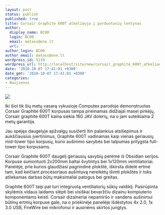 ```yaml
---
layout: post
status: publish
published: true
title: Corsair Graphite 600T atkeliauja į parduotuvių lentynas
author:
  display_name: BC00
  login: BC00
  email: matasx@one.lt
  url: ''
author_login: BC00
author_email: matasx@one.lt
wordpress_id: 5139
wordpress_url: http://localhost/site/new/corsair_graphite_600t_atkeliauja_i_parduotuviu_lentynas/
date: '2010-10-07 17:41:01 +0300'
date_gmt: '2010-10-07 17:41:01 +0300'
categories:
- Naujienos
---
```

<div class="imgright"><img src="http://www.ipix.lt/images/12048310.jpg"  /></div>
<p>Iki šiol tik šių metų vasarą vykusioje Computex parodoje demonstruotas Corsair Graphite 600T korpusas tampa prieinamas didžiajai masei pirkėjų. Corsair graphite 600T kaina siekia 160 JAV dolerių, na o jam suteikiama 2 metų garantija. </p>
<p>Jau spėjęs daugelyje apžvalgų susižerti itin palankius atsiliepimus ir aukščiausius įvertinimus, Graphite 600T vadinamas kaip vienas geriausių mid-tower tipo korpusų, kurio aušinimo savybės bei talpumas prilygsta full-tower tipo korpusams.</p>
<p>Corsair Graphite 600T daugelį geriausių savybių perėmė iš Obsidian serijos. Korpuse sumontuoti 2x200mm baltai švytintys bei 1x120mm ventiliatoriai. Panelėje, prie kurios glaudžiasi pagrindinė plokštė, iškirsta didelė ertmė tam, kad keičiant procesoriaus aušintuvą nereikėtų išimti plokštės ir toks atliekamas darbas būtų maksimaliai patogus bei greitas. </p>
<p>Graphite 600T taip pat turi integruotą ventiliatorių sūkių valdiklį. Pasirūpinta skylėmis vidaus laidams slėpti bei visiškai bevaržčiu dizainu kompiuterio komponentams keisti. Corsair dizaineriai nepamiršo ir vandens aušinimui būtinų ertmių korpuse gale, na o priekinėje panelėje išdėstytos 4x 2.0, 1x 3.0 USB, FireWire bei mikrofonui ir ausinėms skirtos jungtys.</p>
